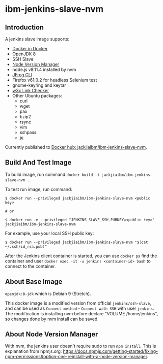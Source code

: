 # ibm-jenkins-slave-nvm

## Introduction

A jenkins slave image supports:

- [Docker in Docker](https://hub.docker.com/_/docker/)
- OpenJDK 8
- SSH Slave
- [Node Version Manager](https://github.com/creationix/nvm)
- node.js v8.11.4 installed by nvm
- [JFrog CLI](https://jfrog.com/getcli/)
- Firefox v61.0.2 for headless Selenium test
- gnome-keyring and keytar
- [w3c Link Checker](https://github.com/w3c/link-checker)
- Other Ubuntu packages:
  * curl
  * wget
  * pax
  * bzip2
  * rsync
  * vim
  * sshpass
  * jq

Currently published to [Docker hub: jackjiaibm/ibm-jenkins-slave-nvm](https://hub.docker.com/r/jackjiaibm/ibm-jenkins-slave-nvm/).

## Build And Test Image

To build image, run command `docker build -t jackjiaibm/ibm-jenkins-slave-nvm .`.

To test run image, run command:

```
$ docker run --privileged jackjiaibm/ibm-jenkins-slave-nvm <public key>

# or

$ docker run -e --privileged "JENKINS_SLAVE_SSH_PUBKEY=<public key>" jackjiaibm/ibm-jenkins-slave-nvm
```

For example, use your local SSH public key:

```
$ docker run --privileged jackjiaibm/ibm-jenkins-slave-nvm "$(cat ~/.ssh/id_rsa.pub)"
```

After the Jenkins client container is started, you can use `docker ps` find the container and user `docker exec -it -u jenkins <container-id> bash` to connect to the container.

## About Base Image

`openjdk:8-jdk` which is Debian 9 (Stretch).

This docker image is a modified version from official `jenkins/ssh-slave`, and can be used as `Connect method` - `Connect with SSH` with user `jenkins`. The modification is installing nvm before declare "VOLUME /home/jenkins", so changes done by nvm install can be saved.

## About Node Version Manager

With nvm, the jenkins user doesn't require sudo to run `npm install`. This is explanation from npmjs.org: https://docs.npmjs.com/getting-started/fixing-npm-permissions#option-one-reinstall-with-a-node-version-manager.
